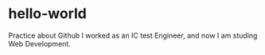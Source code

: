# hello-world
Practice about Github 
I worked as an IC test Engineer, and now I am studing Web Development.
